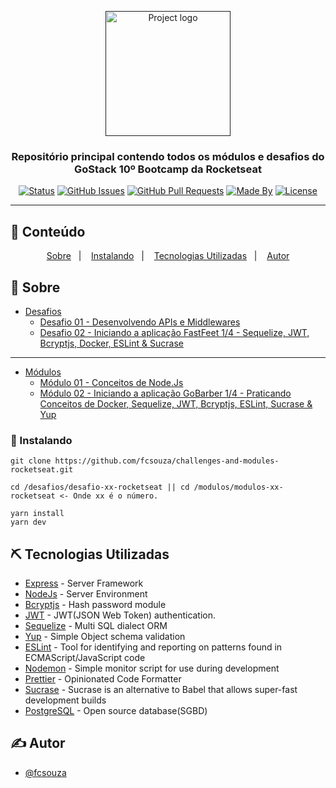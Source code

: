 <p align="center">
  <a href="" rel="noopener">
 <img width=200px src="https://rocketseat-cdn.s3-sa-east-1.amazonaws.com/bootcamp-header.png" alt="Project logo"></a>
</p>

<h3 align="center">Repositório principal contendo todos os módulos e desafios do GoStack 10º Bootcamp da Rocketseat</h3>

<div align="center">

[![Status](https://img.shields.io/badge/status-active-success.svg)]()
[![GitHub Issues](https://img.shields.io/github/languages/count/fcsouza/challenges-and-modules-rocketseat)]()
[![GitHub Pull Requests](https://img.shields.io/github/last-commit/fcsouza/challenges-and-modules-rocketseat)]()
[![Made By](https://img.shields.io/badge/Made%20By-Fabricio%20Cavalcante-brightgreen)]()
[![License](https://img.shields.io/badge/license-MIT-blue.svg)](/LICENSE)

</div>

---

## 📝 Conteúdo
<p align="center">
<a href="#about">Sobre</a>&nbsp;&nbsp;&nbsp;|&nbsp;&nbsp;&nbsp;
<a href="#installing">Instalando</a>&nbsp;&nbsp;&nbsp;|&nbsp;&nbsp;&nbsp;
<a href="#built_using">Tecnologias Utilizadas</a>&nbsp;&nbsp;&nbsp;|&nbsp;&nbsp;&nbsp;
<a href="#authors">Autor</a>
</p>


## 🧐 Sobre <a name = "about"></a>
* [Desafios](https://github.com/fcsouza/challenges-and-modules-rocketseat/tree/master/Desafios)
  * [Desafio 01 - Desenvolvendo APIs e Middlewares](https://github.com/fcsouza/challenges-and-modules-rocketseat/tree/master/Desafios/desafio-01-rocketseat)
  * [Desafio 02 - Iniciando a aplicação FastFeet 1/4 - Sequelize, JWT, Bcryptjs, Docker, ESLint & Sucrase](https://github.com/fcsouza/challenges-and-modules-rocketseat/tree/master/Desafios/desafio-02-rocketseat)
  
---

* [Módulos](https://github.com/fcsouza/challenges-and-modules-rocketseat/tree/master/Modulos)
  * [Módulo 01 - Conceitos de Node.Js](https://github.com/fcsouza/challenges-and-modules-rocketseat/tree/master/Modulos/modulo-01-rocketseat)
  * [Módulo 02 - Iniciando a aplicação GoBarber 1/4 - Praticando Conceitos de Docker, Sequelize, JWT, Bcryptjs, ESLint, Sucrase & Yup  ](https://github.com/fcsouza/challenges-and-modules-rocketseat/tree/master/Modulos/modulo-02-rockeseat)

### :nut_and_bolt: Instalando <a name = "installing"></a>

```
git clone https://github.com/fcsouza/challenges-and-modules-rocketseat.git

cd /desafios/desafio-xx-rocketseat || cd /modulos/modulos-xx-rocketseat <- Onde xx é o número.

yarn install
yarn dev
```

## ⛏️ Tecnologias Utilizadas <a name = "built_using"></a>

- [Express](https://expressjs.com/) - Server Framework
- [NodeJs](https://nodejs.org/en/) - Server Environment
- [Bcryptjs](https://www.npmjs.com/package/bcryptjs) - Hash password module
- [JWT](https://www.npmjs.com/package/jsonwebtoken) - JWT(JSON Web Token) authentication.
- [Sequelize](https://sequelize.org/) - Multi SQL dialect ORM 
- [Yup](https://github.com/jquense/yup) - Simple Object schema validation
- [ESLint](https://eslint.org/) -  Tool for identifying and reporting on patterns found in ECMAScript/JavaScript code
- [Nodemon](https://www.npmjs.com/package/nodemon) - Simple monitor script for use during development
- [Prettier](https://prettier.io/) - Opinionated Code Formatter
- [Sucrase](https://www.npmjs.com/package/sucrase) - Sucrase is an alternative to Babel that allows super-fast development builds
- [PostgreSQL](https://www.postgresql.org/) - Open source database(SGBD)

## ✍️ Autor <a name = "authors"></a>

- [@fcsouza](https://github.com/fcsouza)
